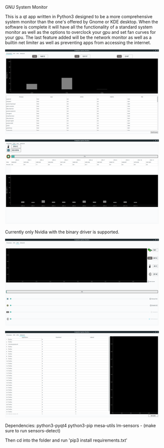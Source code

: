 ﻿GNU System Monitor


This is a qt app written in Python3 designed to be a more comprehensive system monitor than the one's offered by Gnome or KDE desktop. When the software is complete it will have all the functionality 
of a standard system monitor as well as the options to overclock your gpu and set fan curves for your gpu. The last feature added will be the network monitor as well as a builtin net limiter
as well as preventing apps from accessing the internet.



![Image of Processes Page](https://github.com/fredwntr1/gnu-system-monitor/blob/master/processes.png)

![Image of CPU Page](https://github.com/fredwntr1/gnu-system-monitor/blob/master/gnucpu.png)



Currently only Nvidia with the binary driver is supported.

![Image of GPU Page](https://github.com/fredwntr1/gnu-system-monitor/blob/master/gnugpu.png)


![Image of Net Page](https://github.com/fredwntr1/gnu-system-monitor/blob/master/gnunet.png)

Dependencies:
	python3-pyqt4
	python3-pip
	mesa-utils
	lm-sensors - (make sure to run sensors-detect)

Then cd into the folder and run 'pip3 install requirements.txt'


	

